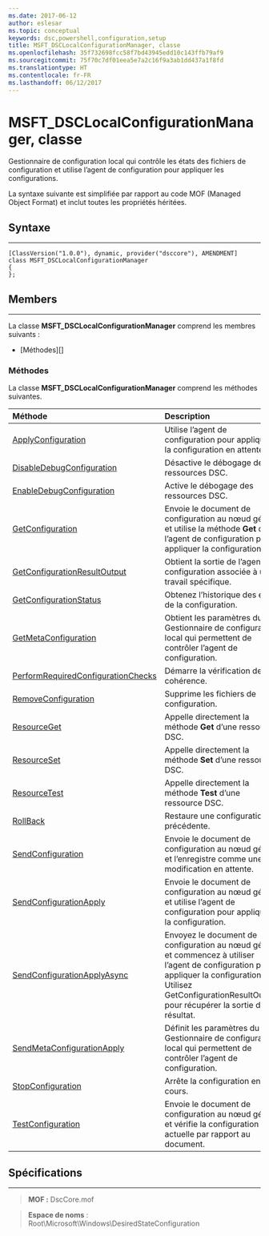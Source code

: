 ```yaml
---
ms.date: 2017-06-12
author: eslesar
ms.topic: conceptual
keywords: dsc,powershell,configuration,setup
title: MSFT_DSCLocalConfigurationManager, classe
ms.openlocfilehash: 35f732698fcc58f7bd43945edd10c143ffb79af9
ms.sourcegitcommit: 75f70c7df01eea5e7a2c16f9a3ab1dd437a1f8fd
ms.translationtype: HT
ms.contentlocale: fr-FR
ms.lasthandoff: 06/12/2017
---
```

<a id="msftdsclocalconfigurationmanager-class" class="xliff"></a>
# MSFT_DSCLocalConfigurationManager, classe

Gestionnaire de configuration local qui contrôle les états des fichiers de configuration et utilise l’agent de configuration pour appliquer les configurations.

La syntaxe suivante est simplifiée par rapport au code MOF (Managed Object Format) et inclut toutes les propriétés héritées.

<a id="syntax" class="xliff"></a>
## Syntaxe
------

``` syntax
[ClassVersion("1.0.0"), dynamic, provider("dsccore"), AMENDMENT]
class MSFT_DSCLocalConfigurationManager
{
};
```

<a id="members" class="xliff"></a>
## Members
-------

La classe **MSFT_DSCLocalConfigurationManager** comprend les membres suivants :

-   [Méthodes][]

<a id="methods" class="xliff"></a>
### Méthodes

La classe **MSFT_DSCLocalConfigurationManager** comprend les méthodes suivantes.

|Méthode |Description |
|:--- |:---|
| [ApplyConfiguration](msft-dsclocalconfigurationmanager-applyconfiguration.md)| Utilise l’agent de configuration pour appliquer la configuration en attente.| 
| [DisableDebugConfiguration](msft-dsclocalconfigurationmanager-disabledebugconfiguration.md)| Désactive le débogage des ressources DSC.| 
| [EnableDebugConfiguration](msft-dsclocalconfigurationmanager-enabledebugconfiguration.md)| Active le débogage des ressources DSC.| 
| [GetConfiguration](msft-dsclocalconfigurationmanager-getconfiguration.md)| Envoie le document de configuration au nœud géré et utilise la méthode **Get** de l’agent de configuration pour appliquer la configuration.| 
| [GetConfigurationResultOutput](msft-dsclocalconfigurationmanager-getconfigurationresultoutput.md)| Obtient la sortie de l’agent de configuration associée à un travail spécifique.| 
| [GetConfigurationStatus](msft-dsclocalconfigurationmanager-getconfigurationstatus.md)| Obtenez l’historique des états de la configuration.| 
| [GetMetaConfiguration](msft-dsclocalconfigurationmanager-getmetaconfiguration.md)| Obtient les paramètres du Gestionnaire de configuration local qui permettent de contrôler l’agent de configuration.| 
| [PerformRequiredConfigurationChecks](msft-dsclocalconfigurationmanager-performrequiredconfigurationchecks.md)| Démarre la vérification de cohérence.| 
| [RemoveConfiguration](msft-dsclocalconfigurationmanager-removeconfiguration.md)| Supprime les fichiers de configuration.| 
| [ResourceGet](msft-dsclocalconfigurationmanager-resourceget.md)| Appelle directement la méthode **Get** d’une ressource DSC.| 
| [ResourceSet](msft-dsclocalconfigurationmanager-resourceset.md)| Appelle directement la méthode **Set** d’une ressource DSC.| 
| [ResourceTest](msft-dsclocalconfigurationmanager-resourcetest.md)| Appelle directement la méthode **Test** d’une ressource DSC.| 
| [RollBack](msft-dsclocalconfigurationmanager-rollback.md)| Restaure une configuration précédente.| 
| [SendConfiguration](msft-dsclocalconfigurationmanager-sendconfiguration.md)| Envoie le document de configuration au nœud géré et l’enregistre comme une modification en attente.| 
| [SendConfigurationApply](msft-dsclocalconfigurationmanager-sendconfigurationapply.md)| Envoie le document de configuration au nœud géré et utilise l’agent de configuration pour appliquer la configuration.| 
| [SendConfigurationApplyAsync](msft-dsclocalconfigurationmanager-sendconfigurationapplyasync.md)| Envoyez le document de configuration au nœud géré et commencez à utiliser l’agent de configuration pour appliquer la configuration. Utilisez GetConfigurationResultOutput pour récupérer la sortie du résultat.| 
| [SendMetaConfigurationApply](msft-dsclocalconfigurationmanager-sendmetaconfigurationapply.md)| Définit les paramètres du Gestionnaire de configuration local qui permettent de contrôler l’agent de configuration.| 
| [StopConfiguration](msft-dsclocalconfigurationmanager-stopconfiguration.md)| Arrête la configuration en cours.| 
| [TestConfiguration](msft-dsclocalconfigurationmanager-testconfiguration.md)| Envoie le document de configuration au nœud géré et vérifie la configuration actuelle par rapport au document.| 



 

<a id="requirements" class="xliff"></a>
## Spécifications
------------
>**MOF :** DscCore.mof

>**Espace de noms** : Root\Microsoft\Windows\DesiredStateConfiguration



 

 



